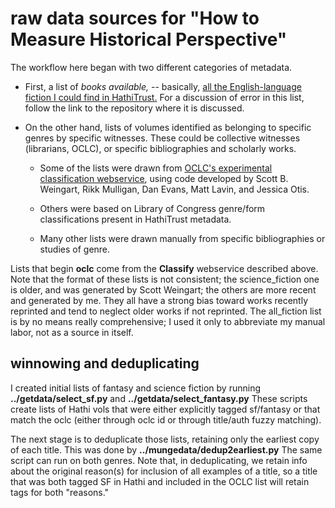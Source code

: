 raw data sources for "How to Measure Historical Perspective"
============================================================

The workflow here began with two different categories of metadata.

* First, a list of *books available,* -- basically, [all the English-language fiction I could find in HathiTrust.](https://github.com/tedunderwood/noveltmmeta) For a discussion of error in this list, follow the link to the repository where it is discussed.

* On the other hand, lists of volumes identified as belonging to specific genres by specific witnesses. These could be collective witnesses (librarians, OCLC), or specific bibliographies and scholarly works.

    - Some of the lists were drawn from [OCLC's experimental classification webservice](http://classify.oclc.org/classify2/), using code developed by Scott B. Weingart, Rikk Mulligan, Dan Evans, Matt Lavin, and Jessica Otis.

    - Others were based on Library of Congress genre/form classifications present in HathiTrust metadata.

    - Many other lists were drawn manually from specific bibliographies or studies of genre.

Lists that begin **oclc** come from the **Classify** webservice described above. Note that the format of these lists is not consistent; the science_fiction one is older, and was generated by Scott Weingart; the others are more recent and generated by me. They all have a strong bias toward works recently reprinted and tend to neglect older works if not reprinted. The all_fiction list is by no means really comprehensive; I used it only to abbreviate my manual labor, not as a source in itself.

winnowing and deduplicating
---------------------------

I created initial lists of fantasy and science fiction by running **../getdata/select_sf.py** and **../getdata/select_fantasy.py** These scripts create lists of Hathi vols that were either explicitly tagged sf/fantasy or that match the oclc (either through oclc id or through title/auth fuzzy matching).

The next stage is to deduplicate those lists, retaining only the earliest copy of each title. This was done by **../mungedata/dedup2earliest.py** The same script can run on both genres. Note that, in deduplicating, we retain info about the original reason(s) for inclusion of all examples of a title, so a title that was both tagged SF in Hathi and included in the OCLC list will retain tags for both "reasons."